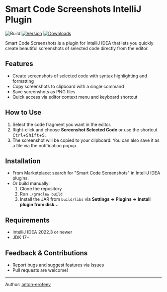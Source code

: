 # Smart Code Screenshots IntelliJ Plugin

![Build](https://github.com/anton-erofeev/smart-code-screenshots-intellij-plugin/workflows/Build/badge.svg)
[![Version](https://img.shields.io/jetbrains/plugin/v/com.github.antonerofeev.smartcodescreenshots)](https://plugins.jetbrains.com/plugin/28390-smart-code-screenshots)
[![Downloads](https://img.shields.io/jetbrains/plugin/d/com.github.antonerofeev.smartcodescreenshots.svg)](https://plugins.jetbrains.com/plugin/28390-smart-code-screenshots)

<!-- Plugin description -->
Smart Code Screenshots is a plugin for IntelliJ IDEA that lets you quickly create beautiful screenshots of selected code directly from the editor.

## Features
- Create screenshots of selected code with syntax highlighting and formatting
- Copy screenshots to clipboard with a single command
- Save screenshots as PNG files
- Quick access via editor context menu and keyboard shortcut

## How to Use
1. Select the code fragment you want in the editor.
2. Right-click and choose **Screenshot Selected Code** or use the shortcut <kbd>Ctrl</kbd>+<kbd>Shift</kbd>+<kbd>S</kbd>.
3. The screenshot will be copied to your clipboard. You can also save it as a file via the notification popup.
<!-- Plugin description end -->

## Installation
- From Marketplace: search for "Smart Code Screenshots" in IntelliJ IDEA plugins.
- Or build manually:
  1. Clone the repository
  2. Run `./gradlew build`
  3. Install the JAR from `build/libs` via **Settings → Plugins → Install plugin from disk...**

## Requirements
- IntelliJ IDEA 2022.3 or newer
- JDK 17+

## Feedback & Contributions
- Report bugs and suggest features via [Issues](https://github.com/antonerofeev/smart-code-screenshots-intellij-plugin/issues)
- Pull requests are welcome!

---
Author: [anton-erofeev](https://github.com/antonerofeev)
